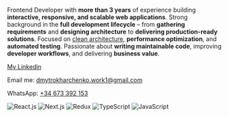 Frontend Developer with <b>more than 3 years</b> of experience building <b>interactive, responsive, and scalable web applications</b>. Strong background in the <b>full development lifecycle</b> – from <b>gathering requirements</b> and <b>designing architecture</b> to <b>delivering production-ready solutions</b>. Focused on <u>clean architecture</u>, <b>performance optimization</b>, and <b>automated testing</b>. Passionate about <b>writing maintainable code</b>, improving <b>developer workflows</b>, and delivering <b>business value</b>.


[My Linkedin](https://www.linkedin.com/in/dmytro-kharchenko-frontend/ "Check out my linkedin profile") <br/>

Email me: [dmytrokharchenko.work1@gmail.com](mailto:dmytrokharchenko.work1@gmail.com)

WhatsApp: <u>+34 673 392 153</u>

![React.js](https://img.icons8.com/?size=50&id=t5K2CR8feVdX&format=png&color=000000) ![Next.js](https://img.icons8.com/?size=50&id=yUdJlcKanVbh&format=png&color=000000)  ![Redux](https://img.icons8.com/color/48/redux.png) ![TypeScript](https://img.icons8.com/color/48/typescript.png) ![JavaScript](https://img.icons8.com/color/48/javascript--v2.png)


